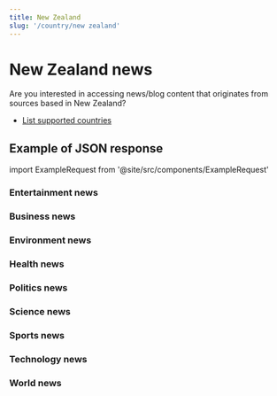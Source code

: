 ```yaml
---
title: New Zealand
slug: '/country/new zealand'
---
```


# New Zealand news

Are you interested in accessing news/blog content that originates from sources based in New Zealand?

- [List supported countries](/get-articles/countries)

## Example of JSON response

import ExampleRequest from '@site/src/components/ExampleRequest'

### Entertainment news
<ExampleRequest url="https://api.apitube.io/v1/news/articles?limit=2&category=news/Arts_and_Entertainment&language=nz"></ExampleRequest>

### Business news
<ExampleRequest url="https://api.apitube.io/v1/news/articles?limit=2&category=news/Business&language=nz"></ExampleRequest>

### Environment news
<ExampleRequest url="https://api.apitube.io/v1/news/articles?limit=2&category=news/Environment&language=nz"></ExampleRequest>

### Health news
<ExampleRequest url="https://api.apitube.io/v1/news/articles?limit=2&category=news/Health&language=nz"></ExampleRequest>

### Politics news
<ExampleRequest url="https://api.apitube.io/v1/news/articles?limit=2&category=news/Politics&language=nz"></ExampleRequest>

### Science news
<ExampleRequest url="https://api.apitube.io/v1/news/articles?limit=2&category=news/Science&language=nz"></ExampleRequest>

### Sports news
<ExampleRequest url="https://api.apitube.io/v1/news/articles?limit=2&category=news/Sports&language=nz"></ExampleRequest>

### Technology news
<ExampleRequest url="https://api.apitube.io/v1/news/articles?limit=2&category=news/Technology&language=nz"></ExampleRequest>

### World news
<ExampleRequest url="https://api.apitube.io/v1/news/articles?limit=2&category=news/World&language=nz"></ExampleRequest>
